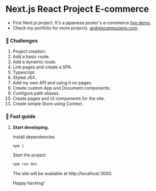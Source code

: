 # Next.js React Project E-commerce

- First Next.js project. It's a japanese poster's e-commerce [live demo](https://petgram-react-andres.now.sh/).
- Check my portfolio for more projects. [andrescampuzano.com](https://andrescampuzano.com).

### 🚀 Challenges

1. Project creation.
1. Add a basic route.
1. Add a dynamic route.
1. Link pages and create a SPA.
1. Typescript.
1. Styled JSX.
1. Add my own API and using it on pages.
1. Create custom App and Document components.
1. Configure path aliases.
1. Create pages and UI components for the site.
1. Create simple Store using Context.

### 🤖 Fast guide

1.  **Start developing.**

    Install dependencies

    ```sh
    npm i
    ```

    Start the project

    ```sh
    npm run dev
    ```

    The site will be available at http://localhost:3000.

    Happy hacking!
